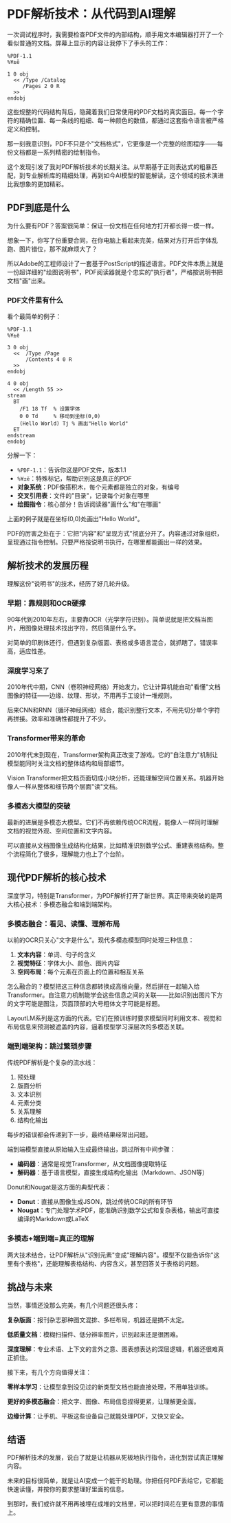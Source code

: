 # PDF解析技术：从代码到AI理解

一次调试程序时，我需要检查PDF文件的内部结构，顺手用文本编辑器打开了一个看似普通的文档。屏幕上显示的内容让我停下了手头的工作：

```
%PDF-1.1
%¥±ë

1 0 obj
  << /Type /Catalog
     /Pages 2 0 R
  >>
endobj
```

这些规整的代码结构背后，隐藏着我们日常使用的PDF文档的真实面目。每一个字符的精确位置、每一条线的粗细、每一种颜色的数值，都通过这套指令语言被严格定义和控制。

那一刻我意识到，PDF不只是个"文档格式"，它更像是一个完整的绘图程序——每份文档都是一系列精密的绘制指令。

这个发现引发了我对PDF解析技术的长期关注。从早期基于正则表达式的粗暴匹配，到专业解析库的精细处理，再到如今AI模型的智能解读，这个领域的技术演进比我想象的更加精彩。

## PDF到底是什么

为什么要有PDF？答案很简单：保证一份文档在任何地方打开都长得一模一样。

想象一下，你写了份重要合同，在你电脑上看起来完美，结果对方打开后字体乱跑、图片错位，那不就麻烦大了？

所以Adobe的工程师设计了一套基于PostScript的描述语言。PDF文件本质上就是一份超详细的"绘图说明书"，PDF阅读器就是个忠实的"执行者"，严格按说明书把文档"画"出来。

### PDF文件里有什么

看个最简单的例子：

```
%PDF-1.1
%¥±ë

3 0 obj
  <<  /Type /Page
      /Contents 4 0 R
  >>
endobj

4 0 obj
  << /Length 55 >>
stream
  BT
    /F1 18 Tf  % 设置字体
    0 0 Td     % 移动到坐标(0,0)
    (Hello World) Tj % 画出"Hello World"
  ET
endstream
endobj
```

分解一下：

- `%PDF-1.1`：告诉你这是PDF文件，版本1.1
- `%¥±ë`：特殊标记，帮助识别这是真正的PDF
- **对象系统**：PDF像搭积木，每个元素都是独立的对象，有编号
- **交叉引用表**：文件的"目录"，记录每个对象在哪里
- **绘图指令**：核心部分！告诉阅读器"画什么"和"在哪画"

上面的例子就是在坐标(0,0)处画出"Hello World"。

PDF的厉害之处在于：它把"内容"和"呈现方式"彻底分开了。内容通过对象组织，呈现通过指令控制。只要严格按说明书执行，在哪里都能画出一样的效果。

## 解析技术的发展历程

理解这份"说明书"的技术，经历了好几轮升级。

### 早期：靠规则和OCR硬撑

90年代到2010年左右，主要靠OCR（光学字符识别）。简单说就是把文档当图片，用图像处理技术找出字符，然后猜是什么字。

对简单的印刷体还行，但遇到复杂版面、表格或多语言混合，就抓瞎了。错误率高，适应性差。

### 深度学习来了

2010年代中期，CNN（卷积神经网络）开始发力。它让计算机能自动"看懂"文档图像的特征——边缘、纹理、形状，不用再手工设计一堆规则。

后来CNN和RNN（循环神经网络）结合，能识别整行文本，不用先切分单个字符再拼接。效率和准确性都提升了不少。

### Transformer带来的革命

2010年代末到现在，Transformer架构真正改变了游戏。它的"自注意力"机制让模型能同时关注文档的整体结构和局部细节。

Vision Transformer把文档页面切成小块分析，还能理解空间位置关系。机器开始像人一样从整体和细节两个层面"读"文档。

### 多模态大模型的突破

最新的进展是多模态大模型。它们不再依赖传统OCR流程，能像人一样同时理解文档的视觉外观、空间位置和文字内容。

可以直接从文档图像生成结构化结果，比如精准识别数学公式、重建表格结构。整个流程简化了很多，理解能力也上了个台阶。

## 现代PDF解析的核心技术

深度学习，特别是Transformer，为PDF解析打开了新世界。真正带来突破的是两大核心技术：多模态融合和端到端架构。

### 多模态融合：看见、读懂、理解布局

以前的OCR只关心"文字是什么"。现代多模态模型同时处理三种信息：

1. **文本内容**：单词、句子的含义
2. **视觉特征**：字体大小、颜色、图片内容
3. **空间布局**：每个元素在页面上的位置和相互关系

怎么融合的？模型把这三种信息都转换成高维向量，然后拼在一起输入给Transformer。自注意力机制能学会这些信息之间的关联——比如识别出图片下方的文字可能是图注，页面顶部的大号粗体文字可能是标题。

LayoutLM系列是这方面的代表。它们在预训练时要求模型同时利用文本、视觉和布局信息来预测被遮盖的内容，逼着模型学习深层次的多模态关联。

### 端到端架构：跳过繁琐步骤

传统PDF解析是个复杂的流水线：

1. 预处理
2. 版面分析
3. 文本识别
4. 元素分类
5. 关系理解
6. 结构化输出

每步的错误都会传递到下一步，最终结果经常出问题。

端到端模型直接从原始输入生成最终输出，跳过所有中间步骤：

- **编码器**：通常是视觉Transformer，从文档图像提取特征
- **解码器**：基于语言模型，直接生成结构化输出（Markdown、JSON等）

Donut和Nougat是这方面的典型代表：

- **Donut**：直接从图像生成JSON，跳过传统OCR的所有环节
- **Nougat**：专门处理学术PDF，能准确识别数学公式和复杂表格，输出可直接编译的Markdown或LaTeX

### 多模态+端到端=真正的理解

两大技术结合，让PDF解析从"识别元素"变成"理解内容"。模型不仅能告诉你"这里有个表格"，还能理解表格结构、内容含义，甚至回答关于表格的问题。

## 挑战与未来
当然，事情还没那么完美，有几个问题还很头疼：

**复杂版面**：报刊杂志那种图文混排、多栏布局，机器还是搞不太定。

**低质量文档**：模糊扫描件、低分辨率图片，识别起来还是很困难。

**深度理解**：专业术语、上下文的言外之意、图表想表达的深层逻辑，机器还很难真正抓住。

接下来，有几个方向值得关注：

**零样本学习**：让模型拿到没见过的新类型文档也能直接处理，不用单独训练。

**更好的多模态融合**：把文字、图像、布局信息捏得更紧，让理解更全面。

**边缘计算**：让手机、平板这些设备自己就能处理PDF，又快又安全。

## 结语
PDF解析技术的发展，说白了就是让机器从死板地执行指令，进化到尝试真正理解内容。

未来的目标很简单，就是让AI变成一个能干的助理。你把任何PDF丢给它，它都能快速读懂，并按你的要求整理好里面的信息。

到那时，我们或许就不用再被埋在成堆的文档里，可以把时间花在更有意思的事情上。